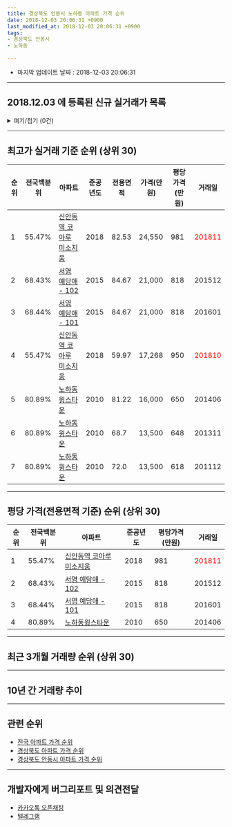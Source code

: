 ```yaml
---
title: 경상북도 안동시 노하동 아파트 가격 순위
date: 2018-12-03 20:06:31 +0900
last_modified_at: 2018-12-03 20:06:31 +0900
tags:
- 경상북도 안동시
- 노하동

---
```


* 마지막 업데이트 날짜 : 2018-12-03 20:06:31

---

## 2018.12.03 에 등록된 신규 실거래가 목록

<details>
<summary>펴기/접기 (0건)</summary>
<div markdown="1">

|아파트|전국백분위|준공년도|전용면적|가격(만원)|평당가격(만원)|거래일|
|---|---|---|---|---|---|---|
|없음|||||||


</div>
</details>

---

## 최고가 실거래 기준 순위 (상위 30)


|순위|전국백분위|아파트|준공년도|전용면적|가격(만원)|평당가격(만원)|거래일|
|---|---|---|---|---|---|---|---|
|1|55.47%|[신안동역 코아루 미소지움](https://search.naver.com/search.naver?query=%EA%B2%BD%EC%83%81%EB%B6%81%EB%8F%84+%EC%95%88%EB%8F%99%EC%8B%9C+%EB%85%B8%ED%95%98%EB%8F%99+%EC%8B%A0%EC%95%88%EB%8F%99%EC%97%AD+%EC%BD%94%EC%95%84%EB%A3%A8+%EB%AF%B8%EC%86%8C%EC%A7%80%EC%9B%80)|2018|82.53|24,550|981|<span style="color:red">201811</span>|
|2|68.43%|[서영 예당애 - 102](https://search.naver.com/search.naver?query=%EA%B2%BD%EC%83%81%EB%B6%81%EB%8F%84+%EC%95%88%EB%8F%99%EC%8B%9C+%EB%85%B8%ED%95%98%EB%8F%99+%EC%84%9C%EC%98%81+%EC%98%88%EB%8B%B9%EC%95%A0+-+102)|2015|84.67|21,000|818|201512|
|3|68.44%|[서영 예당애 - 101](https://search.naver.com/search.naver?query=%EA%B2%BD%EC%83%81%EB%B6%81%EB%8F%84+%EC%95%88%EB%8F%99%EC%8B%9C+%EB%85%B8%ED%95%98%EB%8F%99+%EC%84%9C%EC%98%81+%EC%98%88%EB%8B%B9%EC%95%A0+-+101)|2015|84.67|21,000|818|201601|
|4|55.47%|[신안동역 코아루 미소지움](https://search.naver.com/search.naver?query=%EA%B2%BD%EC%83%81%EB%B6%81%EB%8F%84+%EC%95%88%EB%8F%99%EC%8B%9C+%EB%85%B8%ED%95%98%EB%8F%99+%EC%8B%A0%EC%95%88%EB%8F%99%EC%97%AD+%EC%BD%94%EC%95%84%EB%A3%A8+%EB%AF%B8%EC%86%8C%EC%A7%80%EC%9B%80)|2018|59.97|17,268|950|<span style="color:red">201810</span>|
|5|80.89%|[노하동윙스타운](https://search.naver.com/search.naver?query=%EA%B2%BD%EC%83%81%EB%B6%81%EB%8F%84+%EC%95%88%EB%8F%99%EC%8B%9C+%EB%85%B8%ED%95%98%EB%8F%99+%EB%85%B8%ED%95%98%EB%8F%99%EC%9C%99%EC%8A%A4%ED%83%80%EC%9A%B4)|2010|81.22|16,000|650|201406|
|6|80.89%|[노하동윙스타운](https://search.naver.com/search.naver?query=%EA%B2%BD%EC%83%81%EB%B6%81%EB%8F%84+%EC%95%88%EB%8F%99%EC%8B%9C+%EB%85%B8%ED%95%98%EB%8F%99+%EB%85%B8%ED%95%98%EB%8F%99%EC%9C%99%EC%8A%A4%ED%83%80%EC%9A%B4)|2010|68.7|13,500|648|201311|
|7|80.89%|[노하동윙스타운](https://search.naver.com/search.naver?query=%EA%B2%BD%EC%83%81%EB%B6%81%EB%8F%84+%EC%95%88%EB%8F%99%EC%8B%9C+%EB%85%B8%ED%95%98%EB%8F%99+%EB%85%B8%ED%95%98%EB%8F%99%EC%9C%99%EC%8A%A4%ED%83%80%EC%9A%B4)|2010|72.0|13,500|618|201112|


---

## 평당 가격(전용면적 기준) 순위 (상위 30)


|순위|전국백분위|아파트|준공년도|평당가격(만원)|거래일|
|---|---|---|---|---|---|
|1|55.47%|[신안동역 코아루 미소지움](https://search.naver.com/search.naver?query=%EA%B2%BD%EC%83%81%EB%B6%81%EB%8F%84+%EC%95%88%EB%8F%99%EC%8B%9C+%EB%85%B8%ED%95%98%EB%8F%99+%EC%8B%A0%EC%95%88%EB%8F%99%EC%97%AD+%EC%BD%94%EC%95%84%EB%A3%A8+%EB%AF%B8%EC%86%8C%EC%A7%80%EC%9B%80)|2018|981|<span style="color:red">201811</span>|
|2|68.43%|[서영 예당애 - 102](https://search.naver.com/search.naver?query=%EA%B2%BD%EC%83%81%EB%B6%81%EB%8F%84+%EC%95%88%EB%8F%99%EC%8B%9C+%EB%85%B8%ED%95%98%EB%8F%99+%EC%84%9C%EC%98%81+%EC%98%88%EB%8B%B9%EC%95%A0+-+102)|2015|818|201512|
|3|68.44%|[서영 예당애 - 101](https://search.naver.com/search.naver?query=%EA%B2%BD%EC%83%81%EB%B6%81%EB%8F%84+%EC%95%88%EB%8F%99%EC%8B%9C+%EB%85%B8%ED%95%98%EB%8F%99+%EC%84%9C%EC%98%81+%EC%98%88%EB%8B%B9%EC%95%A0+-+101)|2015|818|201601|
|4|80.89%|[노하동윙스타운](https://search.naver.com/search.naver?query=%EA%B2%BD%EC%83%81%EB%B6%81%EB%8F%84+%EC%95%88%EB%8F%99%EC%8B%9C+%EB%85%B8%ED%95%98%EB%8F%99+%EB%85%B8%ED%95%98%EB%8F%99%EC%9C%99%EC%8A%A4%ED%83%80%EC%9A%B4)|2010|650|201406|


---

## 최근 3개월 거래량 순위 (상위 30)


<div style="width:100%;">
    <canvas id="deal_count_ranking" height="250"></canvas>
</div>


<script>
new Chart(document.getElementById("deal_count_ranking"), {
    type: 'horizontalBar',
    data: {
        labels: ['신안동역 코아루 미소지움', '서영 예당애 - 101'],
        datasets: [{
            label: '실거래 수',
            data: [14, 1],
            borderColor: "rgba(255, 0, 128, 1)",
            backgroundColor: "rgba(255, 0, 128, 0.5)",
            fill: false,
        }]
    },
    options: {
        responsive: true,
        title: {
            display: true,
            text: '최근 3개월 거래량 순위'
        },
        tooltips: {
            mode: 'index',
            intersect: false,
            callbacks: {
                title: function(tooltipItems, data) {
                    return "실거래 수:";
                },
                label: function(tooltipItem, data) {
                    return data.labels[tooltipItem.index] + ": " + tooltipItem.xLabel;
                }
            }
        },
        hover: {
            mode: 'nearest',
            intersect: true
        },
        scales: {
            xAxes: [{
                display: true,
                scaleLabel: {
                    display: true,
                    labelString: '실거래 수'
                },
                ticks: {
                    suggestedMin: 0,
                }
            }],
            yAxes: [{
                display: true,
                ticks: {
                    autoSkip: false,
                    callback: function(value, index, values) {
                        if (value.length > 15)
                            return value.substr(0, 13) + "...";
                        else
                            return value;
                    }
                },
                scaleLabel: {
                    display: false,
                }
            }]
        }
    }
});

</script>


---

## 10년 간 거래량 추이


<div style="width:100%;">
    <canvas id="deal_progress" height="250"></canvas>
</div>

<script>
new Chart(document.getElementById("deal_progress"), {
    type: 'line',
    data: {
        labels: ['200812','200901','200902','200903','200904','200905','200906','200907','200908','200909','200910','200911','200912','201001','201002','201003','201004','201005','201006','201007','201008','201009','201010','201011','201012','201101','201102','201103','201104','201105','201106','201107','201108','201109','201110','201111','201112','201201','201202','201203','201204','201205','201206','201207','201208','201209','201210','201211','201212','201301','201302','201303','201304','201305','201306','201307','201308','201309','201310','201311','201312','201401','201402','201403','201404','201405','201406','201407','201408','201409','201410','201411','201412','201501','201502','201503','201504','201505','201506','201507','201508','201509','201510','201511','201512','201601','201602','201603','201604','201605','201606','201607','201608','201609','201610','201611','201612','201701','201702','201703','201704','201705','201706','201707','201708','201709','201710','201711','201712','201801','201802','201803','201804','201805','201806','201807','201808','201809','201810','201811','201812'],
        datasets: [{
            label: '실거래 수',
            pointRadius: 1,
            data: [0, 0, 0, 0, 0, 0, 0, 0, 0, 0, 0, 0, 0, 0, 0, 0, 0, 0, 0, 0, 0, 0, 0, 0, 0, 0, 1, 0, 2, 2, 2, 2, 0, 1, 2, 3, 2, 4, 1, 0, 0, 0, 0, 0, 0, 0, 0, 0, 0, 0, 0, 0, 0, 0, 0, 0, 0, 0, 0, 1, 0, 0, 0, 0, 0, 0, 1, 0, 0, 0, 0, 0, 0, 0, 0, 0, 0, 0, 0, 0, 0, 0, 0, 0, 2, 1, 0, 1, 1, 0, 0, 3, 0, 3, 1, 2, 2, 1, 3, 0, 0, 0, 0, 0, 0, 0, 0, 1, 0, 1, 0, 0, 0, 1, 0, 0, 1, 2, 2, 13, 0],
            borderColor: "rgba(255, 201, 14, 1)",
            backgroundColor: "rgba(255, 201, 14, 0.5)",
            fill: true,
        }]
    },
    options: {
        responsive: true,
        title: {
            display: true,
            text: '10년간 거래량 추이'
        },
        tooltips: {
            mode: 'index',
            intersect: false,
        },
        hover: {
            mode: 'nearest',
            intersect: true
        },
        scales: {
            xAxes: [{
                display: true,
                scaleLabel: {
                    display: true,
                    labelString: '년/월'
                }
            }],
            yAxes: [{
                display: true,
                ticks: {
                    suggestedMin: 0,
                },
                scaleLabel: {
                    display: true,
                    labelString: '실거래 수'
                }
            }]
        }
    }
});

</script>


---

## 관련 순위

- [전국 아파트 가격 순위](https://inasie.github.io/apt-ranking/전국)
- [경상북도 아파트 가격 순위](https://inasie.github.io/apt-ranking/경상북도)
- [경상북도 안동시 아파트 가격 순위](https://inasie.github.io/apt-ranking/경상북도-안동시)


---

## 개발자에게 버그리포트 및 의견전달

- [카카오톡 오픈채팅](https://open.kakao.com/o/gLJUAP4)
- [텔레그램](https://t.me/inasie)


